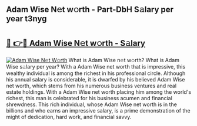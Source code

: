 ## Adam Wise N𝚎t w𝚘rth - Part-DbH S𝚊lary per year t3nyg

# <h2><a href="http://gc49fp7.nevu.top/?p=Adam+Wise">🔗 👉🔴 Adam Wise N𝚎t w𝚘rth - S𝚊lary</a></h2>

[![Adam Wise N𝚎t W𝚘rth](https://i.imgur.com/Oavwk0R.jpeg)](http://gc49fp7.nevu.top/?p=Adam+Wise)
What is Adam Wise n𝚎t w𝚘rth? What is Adam Wise s𝚊lary per year?
With a Adam Wise net worth that is impressive, this wealthy individual is among the richest in his professional circle. Although his annual salary is considerable, it is dwarfed by his believed Adam Wise net worth, which stems from his numerous business ventures and real estate holdings. With a Adam Wise net worth placing him among the world's richest, this man is celebrated for his business acumen and financial shrewdness. This rich individual, whose Adam Wise net worth is in the billions and who earns an impressive salary, is a prime demonstration of the might of dedication, hard work, and financial savvy.
